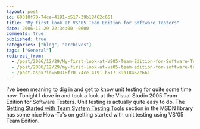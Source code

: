 ```yaml
---
layout: post
id: 60318f70-74ce-4191-b517-39b18462c661
title: "My first look at VS'05 Team Edition for Software Testers"
date: 2006-12-29 22:34:00 -0600
comments: true
published: true
categories: ["blog", "archives"]
tags: ["General"]
redirect_from: 
  - /post/2006/12/29/My-first-look-at-VS05-Team-Edition-for-Software-Testers
  - /post/2006/12/29/my-first-look-at-vs05-team-edition-for-software-testers
  - /post.aspx?id=60318f70-74ce-4191-b517-39b18462c661
---
```

<!-- more -->
<P>I've been meaning to dig in and get to know unit testing for quite some time now. Tonight I dove in and took a look at the Visual Studio 2005 Team Edition for Software Testers. Unit testing is actually quite easy to do. The <A href="http://msdn2.microsoft.com/en-us/library/ms243146(VS.80).aspx">Getting Started with Team System Testing Tools</A>&nbsp;section in the MSDN library has some nice How-To's on getting started with unit testing using VS'05 Team Edition.</P>
